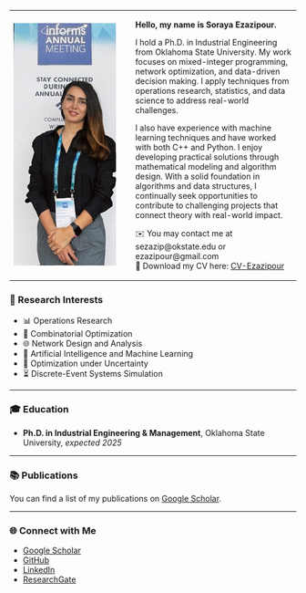 <table>
  <tr>
    <td width="200">
      <img src="https://github.com/SorayaEzazipour/SorayaEzazipour.github.io/raw/master/my_pic_informs.jpg" width="180" alt="Soraya Ezazipour">
    </td>
    <td>
      <p><strong>Hello, my name is Soraya Ezazipour.</strong></p>
      <p>
        I hold a Ph.D. in Industrial Engineering from Oklahoma State University. My work focuses on mixed-integer programming, network optimization, and data-driven decision making. I apply techniques from operations research, statistics, and data science to address real-world challenges.
      </p>
      <p>
        I also have experience with machine learning techniques and have worked with both C++ and Python. I enjoy developing practical solutions through mathematical modeling and algorithm design. With a solid foundation in algorithms and data structures, I continually seek opportunities to contribute to challenging projects that connect theory with real-world impact.
      </p>
      <p>
        ✉️ You may contact me at sezazip@okstate.edu or ezazipour@gmail.com  
        <br>
        📄 Download my CV here: <a href="https://github.com/SorayaEzazipour/SorayaEzazipour.github.io/blob/master/Soraya_Ezazipur.pdf">CV-Ezazipour</a>
      </p>
    </td>
  </tr>
</table>


### 🧠 Research Interests

- 📊 Operations Research  
- 🧩 Combinatorial Optimization  
- 🌐 Network Design and Analysis  
- 🤖 Artificial Intelligence and Machine Learning  
- 🎲 Optimization under Uncertainty  
- ⏳ Discrete-Event Systems Simulation  

---

### 🎓 Education

- **Ph.D. in Industrial Engineering & Management**, Oklahoma State University, *expected 2025*

---

### 📚 Publications

You can find a list of my publications on [Google Scholar](https://scholar.google.com/citations?user=CgtEausAAAAJ&hl=en).

---

### 🌐 Connect with Me

- [Google Scholar](https://scholar.google.com/citations?user=CgtEausAAAAJ&hl=en)  
- [GitHub](https://github.com/SorayaEzazipour)  
- [LinkedIn](https://www.linkedin.com/in/soraya-ezazipour-6630b732/)  
- [ResearchGate](https://www.researchgate.net/profile/Soraya-Ezazipour)  

